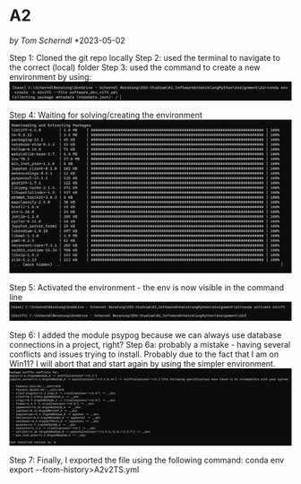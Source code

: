 # A2 
*by Tom Scherndl*
*2023-05-02

Step 1: Cloned the git repo locally
Step 2: used the terminal to navigate to the correct (local) folder
Step 3: used the command to create a new environment by using: 
![pic1](images/Screenshot1.png)

Step 4: Waiting for solving/creating the environment
![pic2](images/Screenshot2.png)

Step 5: Activated the environment - the env is now visible in the command line 
![pic3](images/Screenshot3.png)

Step 6: I added the module psypog because we can always use database connections in a project, right? 
Step 6a: probably a mistake - having several conflicts and issues trying to install. Probably due to the fact that I am on Win11? I will abort that and start again by using the simpler environment. 
![pic4](images/Screenshot4.png)

Step 7: Finally, I exported the file using the following command: conda env export --from-history>A2v2TS.yml